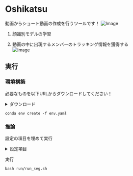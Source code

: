# Oshikatsu
動画からショート動画の作成を行うツールです！
![Image](https://github.com/user-attachments/assets/133bae31-1514-406b-9cff-07f6f8431669)
1. 顔識別モデルの学習

2. 動画の中に出現するメンバーのトラッキング情報を獲得する  
![Image](https://github.com/user-attachments/assets/d52ef743-e9e1-4609-8ec6-deb9f0c22bdd)



## 実行
### 環境構築
必要なものを以下URLからダウンロードしてください！
<details><summary>ダウンロード</summary>

・[YOLO11 weights](https://github.com/ultralytics/ultralytics)  
・[Tracking Model](https://github.com/ultralytics/ultralytics/tree/main/ultralytics/cfg/trackers)

</details>

```
conda env create -f env.yaml
```

### 推論
設定の項目を埋めて実行
<details><summary>設定項目</summary>

・`MOVNAME`             ：movie name (data/mp4/MOVNAME.mp4)  
・`YOLO_WEIGHTS`        ：YOLO11 weights (yolo11X.pt)  
・`FACENET_WEIGHTS`     ：FaceNet weights (facenet_X.pt)  
・`TRACKING_YAML`       ：Tracking Model (botsort or bytetrack.yaml)  
・`MEMBER_LIST`         ：メンバーのリスト  
・`MEMBER_ENJP_LIST`    ：メンバーの名前の日本語/英語データ  
・`FONT_PATH`           ：使用するフォント  
・`DEVICE`              ：cuda or mps or cpu  

</details>

実行
```
bash run/run_seg.sh
```
